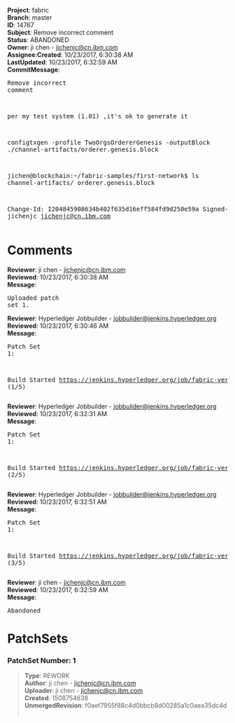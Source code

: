 <strong>Project</strong>: fabric</br><strong>Branch</strong>: master<br><strong>ID</strong>: 14767<br><strong>Subject</strong>: Remove incorrect comment<br><strong>Status</strong>: ABANDONED<br><strong>Owner</strong>: ji chen - jichenjc@cn.ibm.com<br><strong>Assignee</strong>:<strong>Created</strong>: 10/23/2017, 6:30:38 AM<br><strong>LastUpdated</strong>: 10/23/2017, 6:32:59 AM<br><strong>CommitMessage</strong>:<br><pre>Remove incorrect comment

per my test system (1.01) ,it's ok to generate it

configtxgen -profile TwoOrgsOrdererGenesis -outputBlock ./channel-artifacts/orderer.genesis.block

jichen@blockchain:~/fabric-samples/first-network$ ls channel-artifacts/
orderer.genesis.block

Change-Id: I204845908634b402f635d16eff584fd9d250e59a
Signed-off-by: jichenjc <jichenjc@cn.ibm.com>
</pre><h1>Comments</h1><strong>Reviewer</strong>: ji chen - jichenjc@cn.ibm.com<br><strong>Reviewed</strong>: 10/23/2017, 6:30:38 AM<br><strong>Message</strong>: <pre>Uploaded patch set 1.</pre><strong>Reviewer</strong>: Hyperledger Jobbuilder - jobbuilder@jenkins.hyperledger.org<br><strong>Reviewed</strong>: 10/23/2017, 6:30:46 AM<br><strong>Message</strong>: <pre>Patch Set 1:

Build Started https://jenkins.hyperledger.org/job/fabric-verify-z/14053/ (1/5)</pre><strong>Reviewer</strong>: Hyperledger Jobbuilder - jobbuilder@jenkins.hyperledger.org<br><strong>Reviewed</strong>: 10/23/2017, 6:32:31 AM<br><strong>Message</strong>: <pre>Patch Set 1:

Build Started https://jenkins.hyperledger.org/job/fabric-verify-end-2-end-x86_64/9974/ (2/5)</pre><strong>Reviewer</strong>: Hyperledger Jobbuilder - jobbuilder@jenkins.hyperledger.org<br><strong>Reviewed</strong>: 10/23/2017, 6:32:51 AM<br><strong>Message</strong>: <pre>Patch Set 1:

Build Started https://jenkins.hyperledger.org/job/fabric-verify-two-staged-ci-check-x86_64/990/ (3/5)</pre><strong>Reviewer</strong>: ji chen - jichenjc@cn.ibm.com<br><strong>Reviewed</strong>: 10/23/2017, 6:32:59 AM<br><strong>Message</strong>: <pre>Abandoned</pre><h1>PatchSets</h1><h3>PatchSet Number: 1</h3><blockquote><strong>Type</strong>: REWORK<br><strong>Author</strong>: ji chen - jichenjc@cn.ibm.com<br><strong>Uploader</strong>: ji chen - jichenjc@cn.ibm.com<br><strong>Created</strong>: 1508754638<br><strong>UnmergedRevision</strong>: f0aef7955f88c4d0bbcb8d00285a1c0aea35dc4d<br><br></blockquote>